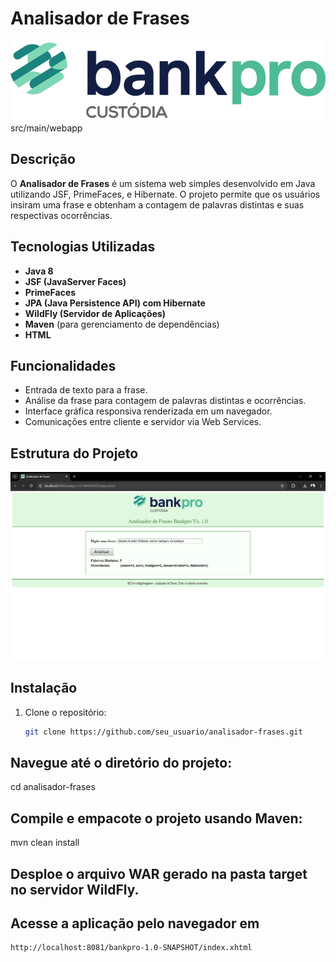 # Analisador de Frases

![Logo do Analisador de Frases](target/bankpro-1.0-SNAPSHOT/bankpro.png)
src/main/webapp

## Descrição
O **Analisador de Frases** é um sistema web simples desenvolvido em Java utilizando JSF, PrimeFaces, e Hibernate. O projeto permite que os usuários insiram uma frase e obtenham a contagem de palavras distintas e suas respectivas ocorrências.

## Tecnologias Utilizadas
- **Java 8**
- **JSF (JavaServer Faces)**
- **PrimeFaces**
- **JPA (Java Persistence API) com Hibernate**
- **WildFly (Servidor de Aplicações)**
- **Maven** (para gerenciamento de dependências)
- **HTML**

## Funcionalidades
- Entrada de texto para a frase.
- Análise da frase para contagem de palavras distintas e ocorrências.
- Interface gráfica responsiva renderizada em um navegador.
- Comunicações entre cliente e servidor via Web Services.

## Estrutura do Projeto
![Logo do Analisador de Frases](src/main/webapp/tela.png)

## Instalação
1. Clone o repositório:
   ```bash
   git clone https://github.com/seu_usuario/analisador-frases.git
## Navegue até o diretório do projeto:
cd analisador-frases

## Compile e empacote o projeto usando Maven:
mvn clean install

## Desploe o arquivo WAR gerado na pasta target no servidor WildFly.

## Acesse a aplicação pelo navegador em 
 ```bash
http://localhost:8081/bankpro-1.0-SNAPSHOT/index.xhtml




